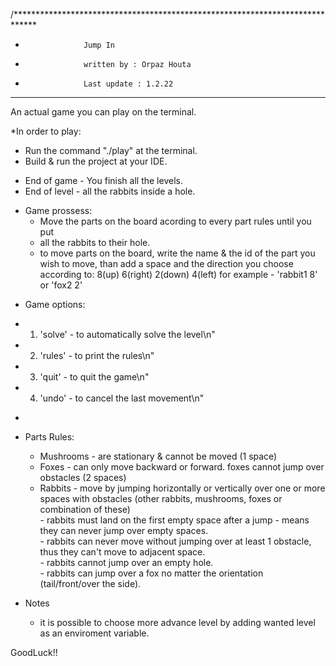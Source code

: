 /*****************************************************************************
 * 					Jump In
 * 					written by : Orpaz Houta								 
 * 					Last update : 1.2.22									 
 *****************************************************************************
An actual game you can play on the terminal.

*In order to play:
  - Run the command "./play" at the terminal.
  - Build & run the project at your IDE.

* End of game - You finish all the levels.
* End of level - all the rabbits inside a hole.                              

- Game prossess:
  - Move the parts on the board acording to every part rules until you put
  - all the rabbits to their hole.
  - to move parts on the board, write the name & the id of the part you
    wish to move, than add a space and the direction you choose according to:
     8(up) 
     6(right) 
     2(down) 
     4(left)
     for example - 'rabbit1 8' or 'fox2 2'
 
 * Game options:
  - 1. 'solve' - to automatically solve the level\n"
  - 2. 'rules' - to print the rules\n"
  - 3. 'quit' - to quit the game\n"
  - 4. 'undo' - to cancel the last movement\n"
 * 
 * Parts Rules:                                                              
   - Mushrooms - are stationary & cannot be moved (1 space)                    
   - Foxes - can only move backward or forward. foxes cannot jump over         
             obstacles (2 spaces)                                              
   - Rabbits - move by jumping horizontally or vertically over one or more     
            spaces with obstacles (other rabbits, mushrooms, foxes or       
            combination of these)                                           
          - rabbits must land on the first empty space after a jump - means 
            they can never jump over empty spaces.                          
          - rabbits can never move without jumping over at least 1 obstacle,
            thus they can't move to adjacent space.                         
          - rabbits cannot jump over an empty hole.                         
          - rabbits can jump over a fox no matter the orientation           
            (tail/front/over the side).
            
  * Notes
    - it is possible to choose more advance level by adding wanted level as an 
      enviroment variable.
            
  GoodLuck!!

